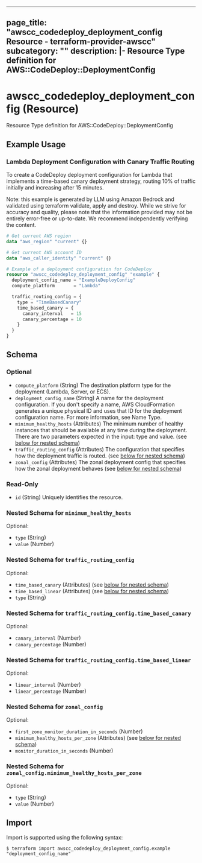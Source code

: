 
---
page_title: "awscc_codedeploy_deployment_config Resource - terraform-provider-awscc"
subcategory: ""
description: |-
  Resource Type definition for AWS::CodeDeploy::DeploymentConfig
---

# awscc_codedeploy_deployment_config (Resource)

Resource Type definition for AWS::CodeDeploy::DeploymentConfig

## Example Usage

### Lambda Deployment Configuration with Canary Traffic Routing

To create a CodeDeploy deployment configuration for Lambda that implements a time-based canary deployment strategy, routing 10% of traffic initially and increasing after 15 minutes.
                                
Note: this example is generated by LLM using Amazon Bedrock and validated using terraform validate, apply and destroy. While we strive for accuracy and quality, please note that the information provided may not be entirely error-free or up-to-date. We recommend independently verifying the content.

```terraform
# Get current AWS region
data "aws_region" "current" {}

# Get current AWS account ID
data "aws_caller_identity" "current" {}

# Example of a deployment configuration for CodeDeploy
resource "awscc_codedeploy_deployment_config" "example" {
  deployment_config_name = "ExampleDeployConfig"
  compute_platform       = "Lambda"

  traffic_routing_config = {
    type = "TimeBasedCanary"
    time_based_canary = {
      canary_interval   = 15
      canary_percentage = 10
    }
  }
}
```

<!-- schema generated by tfplugindocs -->
## Schema

### Optional

- `compute_platform` (String) The destination platform type for the deployment (Lambda, Server, or ECS).
- `deployment_config_name` (String) A name for the deployment configuration. If you don't specify a name, AWS CloudFormation generates a unique physical ID and uses that ID for the deployment configuration name. For more information, see Name Type.
- `minimum_healthy_hosts` (Attributes) The minimum number of healthy instances that should be available at any time during the deployment. There are two parameters expected in the input: type and value. (see [below for nested schema](#nestedatt--minimum_healthy_hosts))
- `traffic_routing_config` (Attributes) The configuration that specifies how the deployment traffic is routed. (see [below for nested schema](#nestedatt--traffic_routing_config))
- `zonal_config` (Attributes) The zonal deployment config that specifies how the zonal deployment behaves (see [below for nested schema](#nestedatt--zonal_config))

### Read-Only

- `id` (String) Uniquely identifies the resource.

<a id="nestedatt--minimum_healthy_hosts"></a>
### Nested Schema for `minimum_healthy_hosts`

Optional:

- `type` (String)
- `value` (Number)


<a id="nestedatt--traffic_routing_config"></a>
### Nested Schema for `traffic_routing_config`

Optional:

- `time_based_canary` (Attributes) (see [below for nested schema](#nestedatt--traffic_routing_config--time_based_canary))
- `time_based_linear` (Attributes) (see [below for nested schema](#nestedatt--traffic_routing_config--time_based_linear))
- `type` (String)

<a id="nestedatt--traffic_routing_config--time_based_canary"></a>
### Nested Schema for `traffic_routing_config.time_based_canary`

Optional:

- `canary_interval` (Number)
- `canary_percentage` (Number)


<a id="nestedatt--traffic_routing_config--time_based_linear"></a>
### Nested Schema for `traffic_routing_config.time_based_linear`

Optional:

- `linear_interval` (Number)
- `linear_percentage` (Number)



<a id="nestedatt--zonal_config"></a>
### Nested Schema for `zonal_config`

Optional:

- `first_zone_monitor_duration_in_seconds` (Number)
- `minimum_healthy_hosts_per_zone` (Attributes) (see [below for nested schema](#nestedatt--zonal_config--minimum_healthy_hosts_per_zone))
- `monitor_duration_in_seconds` (Number)

<a id="nestedatt--zonal_config--minimum_healthy_hosts_per_zone"></a>
### Nested Schema for `zonal_config.minimum_healthy_hosts_per_zone`

Optional:

- `type` (String)
- `value` (Number)

## Import

Import is supported using the following syntax:

```shell
$ terraform import awscc_codedeploy_deployment_config.example "deployment_config_name"
```
